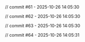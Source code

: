 
// commit #61 - 2025-10-26 14:05:30

// commit #62 - 2025-10-26 14:05:30

// commit #63 - 2025-10-26 14:05:30

// commit #64 - 2025-10-26 14:05:31
